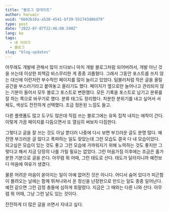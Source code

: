 ```yaml
---
title: "블로그 업데이트"
author: haruair
uuid: "6b02b16a-a528-4541-bf39-552743d86d79"
type: post
date: "2022-07-07T22:46:08.590Z"
lang: ko
tags:
  - 내 이야기
  - 블로그
slug: "blog-updates"
---
```


아무래도 개발에 관해서 많이 쓰다보니 마치 개발 블로그처럼 되어버려서, 개발 아닌 것을 쓰는데 이상한 죄책감 비스무리한 게 종종 괴롭혔다. 그래서 그동안 포스트를 쓰지 않는 대신에 이런저런 부수적인 페이지를 많이 늘리고 있었다. 텀블러처럼 작은 글을 올릴 공간을 부스러기라고 붙여놓고 올리기도 했다. 페이지가 옆으로만 늘어나고 관리되지 않는 기분이 들어서 모두 블로그 포스트로 변환했다. 모든 기록을 포스트로 남기고 분류를 잘 하는 쪽으로 바꾸기로 했다. 분류 태그도 정리했다. 차분한 분위기를 내고 싶어서 서체도, 색상도 잔잔하게 선택했다. 조금 정돈된 느낌도 들고.

다른 플랫폼도 많고 도구도 많은데 직접 쓰는 블로그에는 유독 집착 내지는 애착이 간다. 이렇게 가끔 페이지를 다듬으면서 또 열심히 써보자 다짐한다.

그렇다고 글을 잘 쓰는 것도 아닐 뿐더러 나중에 다시 보면 부끄러운 글도 분명 많다. 예전엔 부끄러운 글 많다고 폭파하는 일도 잦았는데 그런 모습도 결국 다 내 모습이었다. 되고싶은 모습이 있는 것도 좋고 그런 모습에 가까워지기 위해 노력하는 것도 좋지만 그렇다고 해서 지금 당장의 나를 가릴 필요는 없었다. 그런 마음가짐 이후에는 조금은 홀가분한 기분으로 글을 쓴다. 아무렴 뭐 어때, 그런 태도로 산다. 태도가 달라지니까 예전보다 마음에 여유가 생겼다.

물론 어려운 마음이 쏟아지는 일이 아예 없어진 것은 아니다. 어디서 숨어 있다가 피곤함이 몰려오는 날에는 함께 뛰쳐나와서 온 정신을 난장판으로 만드는 일도 종종 일어난다. 예전 같으면 그런 감정 충돌에 심하게 휘말렸다. 지금은 그 때와는 다른 나와 산다. 아무렴 뭐 어때, 그냥 그런 날도 있는 것이다.

잔잔하게 더 많은 글을 쓰면서 지내고 싶다.

